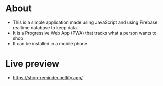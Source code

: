 # About
* This is a simple application made using JavaScript and using Firebase realtime database to keep data.
* It is a Progressive Web App (PWA) that tracks what a person wants to shop
* It can be installed in a mobile phone
# Live preview
* https://shop-reminder.netlify.app/
